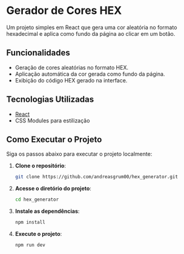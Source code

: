 # Gerador de Cores HEX

Um projeto simples em React que gera uma cor aleatória no formato hexadecimal e aplica como fundo da página ao clicar em um botão.

## Funcionalidades

- Geração de cores aleatórias no formato HEX.
- Aplicação automática da cor gerada como fundo da página.
- Exibição do código HEX gerado na interface.

## Tecnologias Utilizadas

- [React](https://react.dev/)
- CSS Modules para estilização

## Como Executar o Projeto

Siga os passos abaixo para executar o projeto localmente:

1. **Clone o repositório**:
    ```bash
    git clone https://github.com/andreasgrum00/hex_generator.git
    ```

2. **Acesse o diretório do projeto**:
    ```bash
    cd hex_generator
    ```

3. **Instale as dependências**:
    ```bash
    npm install
    ```

4. **Execute o projeto**:
    ```bash
    npm run dev
    ```
